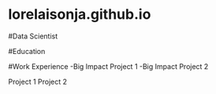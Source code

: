 # lorelaisonja.github.io

#Data Scientist

#Education

#Work Experience
-Big Impact Project 1
-Big Impact Project 2

Project 1
Project 2
